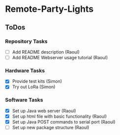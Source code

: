 # Remote-Party-Lights

## ToDos

### Repository Tasks
- [ ] Add README description (Raoul)
- [ ] Add README Webserver usage tutorial (Raoul)

### Hardware Tasks
- [X] Provide test kits (Simon)
- [X] Try out LoRa (Simon)

### Software Tasks
- [X] Set up Java web server (Raoul)
- [X] Set up html file with basic functionality (Raoul)
- [X] Set up Java POST commands to serial port (Raoul)
- [ ] Set up new package structure (Raoul)
